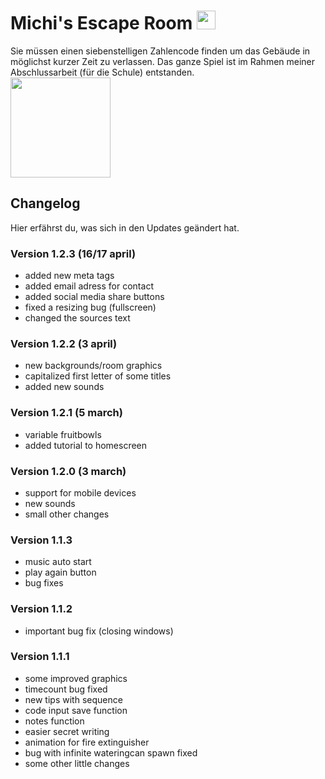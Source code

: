 # Michi's Escape Room <img src="https://escape.michivonah.ch/graphics/rooms/kitchen/teddy1.png" height="30px" width="auto">
Sie müssen einen siebenstelligen Zahlencode finden um das Gebäude in möglichst kurzer Zeit zu verlassen. Das ganze Spiel ist im Rahmen meiner Abschlussarbeit (für die Schule) entstanden.
<br>
<img src="https://escape.michivonah.ch/graphics/media/1.png" height="auto" width="160px">

## Changelog
Hier erfährst du, was sich in den Updates geändert hat.

### Version 1.2.3 (16/17 april)
- added new meta tags
- added email adress for contact
- added social media share buttons
- fixed a resizing bug (fullscreen)
- changed the sources text

### Version 1.2.2 (3 april)
- new backgrounds/room graphics
- capitalized first letter of some titles
- added new sounds

### Version 1.2.1 (5 march)
- variable fruitbowls
- added tutorial to homescreen

### Version 1.2.0 (3 march)
- support for mobile devices
- new sounds
- small other changes

### Version 1.1.3
- music auto start
- play again button
- bug fixes

### Version 1.1.2
- important bug fix (closing windows)

### Version 1.1.1
- some improved graphics
- timecount bug fixed
- new tips with sequence
- code input save function
- notes function
- easier secret writing
- animation for fire extinguisher
- bug with infinite wateringcan spawn fixed
- some other little changes

